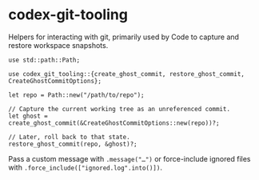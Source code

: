 # codex-git-tooling

Helpers for interacting with git, primarily used by Code to capture and restore
workspace snapshots.

```rust,no_run
use std::path::Path;

use codex_git_tooling::{create_ghost_commit, restore_ghost_commit, CreateGhostCommitOptions};

let repo = Path::new("/path/to/repo");

// Capture the current working tree as an unreferenced commit.
let ghost = create_ghost_commit(&CreateGhostCommitOptions::new(repo))?;

// Later, roll back to that state.
restore_ghost_commit(repo, &ghost)?;
```

Pass a custom message with `.message("…")` or force-include ignored files with
`.force_include(["ignored.log".into()])`.
